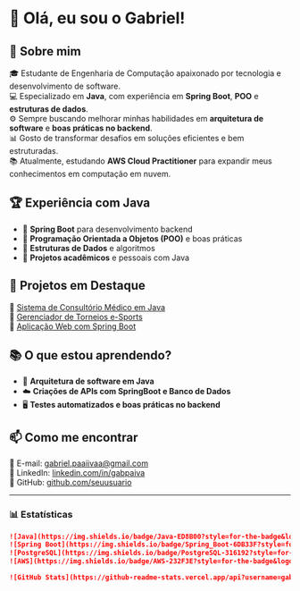 # 👋 Olá, eu sou o Gabriel!  

## 🚀 Sobre mim  
🎓 Estudante de Engenharia de Computação apaixonado por tecnologia e desenvolvimento de software.  
💻 Especializado em **Java**, com experiência em **Spring Boot**, **POO** e **estruturas de dados**.  
⚙️ Sempre buscando melhorar minhas habilidades em **arquitetura de software** e **boas práticas no backend**.  
📊 Gosto de transformar desafios em soluções eficientes e bem estruturadas.  
📚 Atualmente, estudando **AWS Cloud Practitioner** para expandir meus conhecimentos em computação em nuvem.  

## 🏆 Experiência com Java  
- 🔹 **Spring Boot** para desenvolvimento backend  
- 🔹 **Programação Orientada a Objetos (POO)** e boas práticas  
- 🔹 **Estruturas de Dados** e algoritmos  
- 🔹 **Projetos acadêmicos** e pessoais com Java  

## 📌 Projetos em Destaque  
📂 [Sistema de Consultório Médico em Java](https://github.com/gabrielpaaiivaa/GerenciamentoConsultorioMedico)  
📂 [Gerenciador de Torneios e-Sports](https://github.com/gabrielpaaiivaa/Gerenciador-de-torneiros-esports)  
📂 [Aplicação Web com Spring Boot](https://github.com/gabrielpaaiivaa/CadastroDeNinjas)  

## 📚 O que estou aprendendo?  
- 🚀 **Arquitetura de software em Java**  
- ☁️ **Criações de APIs com SpringBoot e Banco de Dados**  
- 🖥️ **Testes automatizados e boas práticas no backend**  

## 📫 Como me encontrar  
📧 E-mail: [gabriel.paaiivaa@gmail.com](mailto:gabriel.paaiivaa@gmail.com)  
💼 LinkedIn: [linkedin.com/in/gabpaiva](https://www.linkedin.com/in/gabpaiva)  
🐙 GitHub: [github.com/seuusuario](https://github.com/gabrielpaaiivaa)  

---

### 📊 Estatísticas  

```md
![Java](https://img.shields.io/badge/Java-ED8B00?style=for-the-badge&logo=java&logoColor=white)  
![Spring Boot](https://img.shields.io/badge/Spring_Boot-6DB33F?style=for-the-badge&logo=spring-boot&logoColor=white)  
![PostgreSQL](https://img.shields.io/badge/PostgreSQL-316192?style=for-the-badge&logo=postgresql&logoColor=white)  
![AWS](https://img.shields.io/badge/AWS-232F3E?style=for-the-badge&logo=amazon-aws&logoColor=white)  

![GitHub Stats](https://github-readme-stats.vercel.app/api?username=gabrielpaaiivaa&show_icons=true&theme=dark)  
